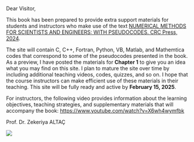 Dear Visitor,

This book has been prepared to provide extra support materials for students and instructors who make use of the text [NUMERICAL METHODS FOR SCIENTISTS AND ENGINEERS: WITH PSEUDOCODES. CRC Press, 2024](https://www.routledge.com/Numerical-Methods-for-Scientists-and-Engineers-With-Pseudocodes/Altac/p/book/9781032754741).

The site will contain C, C++, Fortran, Python, VB, Matlab, and Mathemtica codes that correspond to some of the pseudocodes presented in the book. 
As a preview, I have posted the materials for **Chapter 1** to give you an idea what you may find on this site. I plan to mature the site over time by including additional teaching videos, codes, quizzes, and so on. I hope that the course instructors can make efficient use of these materials in their teaching. This site will be fully ready and active by **February 15, 2025**. 

For instructors, the following video provides information about the learning objectives, teaching strategies, and supplementary materials that will accompany the book:
https://www.youtube.com/watch?v=X6wh4wymfbk

Prof. Dr. Zekeriya ALTAÇ

<img src="https://t.bkit.co/w_6702b9d07f714.gif" />
